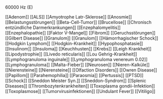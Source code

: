 60000 Hz (E)

[[Adenom]]
[[ALS]]
[[Amyotrophe Latr-Sklerose]]
[[Anosmie]]
[[Belastungsstörungen]]
[[Beta-Cell-Tumor]]
[[Brucellose]]
[[Chronisch entzündliche Darmerkrankungen]]
[[Enzephalomyelitis]]
[[Enzephalopathie]]
[[Faktor V-Mangel]]
[[Fibrom]]
[[Geruchsstörungen]]
[[Gilbert Disease]]
[[Granulom]]
[[Granulom]]
[[Hämorrhagischer Schock]]
[[Hodgkin Lymphom]]
[[Hodgkin-Krankheit]]
[[Hypophosphatasie]]
[[Insulinom]]
[[Insuloma]]
[[Keuchhusten]]
[[Krebs]]
[[Leigh Krankheit]]
[[Lipodystrophie]]
[[Livedo reticularis]]
[[Lou Gehrig-Krankheit]]
[[Lymphogranuloma inguinale]]
[[Lymphogranuloma venereum 0.02]]
[[Lymphogranuloma]]
[[Malta-Fieber]]
[[Neurosen]]
[[Nieren-Kalküle]]
[[Nierensteine]]
[[Nierensteine]]
[[Olfaction Disorders]]
[[Owren Disease]]
[[Papillom]]
[[Parahemophilia]]
[[Paraosmia]]
[[Pertussis]]
[[PTSD]]
[[Schock]]
[[Sneddon Meister Syn.]]
[[Sneddon-Syndrom]]
[[Splenic Diseases]]
[[Thrombozytenkrankheiten]]
[[Toxoplasma gondii-Infektion]]
[[Toxoplasmose]]
[[Tumorvirusinfektionen]]
[[Undulant Fever]]
[[Vitiligo]]